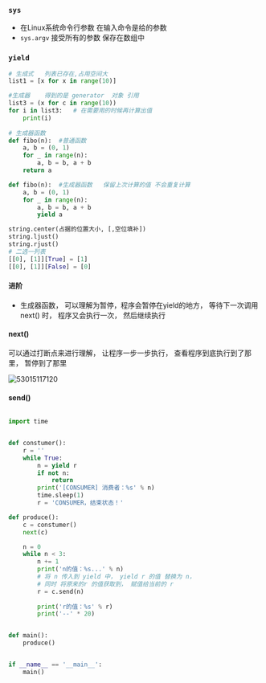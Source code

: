 

### `sys`

- 在Linux系统命令行参数  在输入命令是给的参数 
- `sys.argv`  接受所有的参数  保存在数组中

### `yield`



```python
# 生成式   列表已存在,占用空间大
list1 = [x for x in range(10)]

#生成器    得到的是 generator  对象 引用 
list3 = (x for c in range(10))
for i in list3:   # 在需要用的时候再计算出值
    print(i)
   
# 生成器函数
def fibo(n):  #普通函数 
    a, b = (0, 1)
    for _ in range(n):
        a, b = b, a + b
    return a

def fibo(n):  #生成器函数   保留上次计算的值 不会重复计算 
    a, b = (0, 1)
    for _ in range(n):
        a, b = b, a + b
    	yield a
```

```python
string.center(占据的位置大小, [,空位填补])
string.ljust()
string.rjust()
# 二选一列表
[[0], [1]][True] = [1]
[[0], [1]][False] = [0]

```



#### 进阶

*   生成器函数， 可以理解为暂停，程序会暂停在yield的地方， 等待下一次调用 next() 时， 程序又会执行一次， 然后继续执行

#### next()

可以通过打断点来进行理解， 让程序一步一步执行， 查看程序到底执行到了那里， 暂停到了那里

![53015117120](../01-python%E5%9F%BA%E7%A1%80/assets/1530151171209.png)







#### send()

```python

import time


def constumer():
    r = ''
    while True:
        n = yield r
        if not n:
            return
        print('[CONSUMER] 消费者：%s' % n)
        time.sleep(1)
        r = 'CONSUMER，结束状态！'

def produce():
    c = constumer()
    next(c)

    n = 0
    while n < 3:
        n += 1
        print('n的值：%s...' % n)
        # 将 n 传入到 yield 中， yield r 的值 替换为 n，
        # 同时 将原来的r 的值获取到， 赋值给当前的 r
        r = c.send(n)
        
        print('r的值：%s' % r)
        print('--' * 20)


def main():
    produce()


if __name__ == '__main__':
    main()


```

